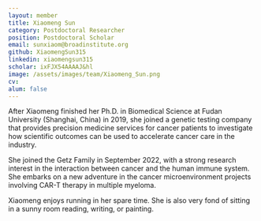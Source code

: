 ```yaml
---
layout: member
title: Xiaomeng Sun
category: Postdoctoral Researcher
position: Postdoctoral Scholar
email: sunxiaom@broadinstitute.org
github: XiaomengSun315
linkedin: xiaomengsun315
scholar: ixFJX54AAAAJ&hl
image: /assets/images/team/Xiaomeng_Sun.png
cv:
alum: false
---
```


After Xiaomeng finished her Ph.D. in Biomedical Science at Fudan University (Shanghai, China) in 2019, she joined a genetic testing company that provides precision medicine services for cancer patients to investigate how scientific outcomes can be used to accelerate cancer care in the industry.

She joined the Getz Family in September 2022, with a strong research interest in the interaction between cancer and the human immune system. She embarks on a new adventure in the cancer microenvironment projects involving CAR-T therapy in multiple myeloma.

Xiaomeng enjoys running in her spare time. She is also very fond of sitting in a sunny room reading, writing, or painting.
